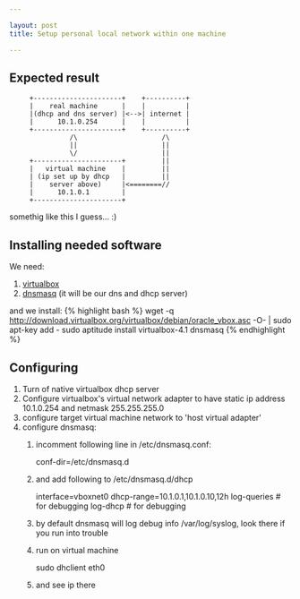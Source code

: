 ```yaml
---

layout: post
title: Setup personal local network within one machine

---
```

Expected result
---------------

         +----------------------+    +----------+
         |    real machine      |    |          |
         |(dhcp and dns server) |<-->| internet |
         |      10.1.0.254      |    |          |
         +----------------------+    +----------+
                   /\                     /\
                   ||                     ||
                   \/                     ||
         +----------------------+         ||
         |   virtual machine    |         ||
         | (ip set up by dhcp   |         ||
         |    server above)     |<========//
         |      10.1.0.1        |
         +----------------------+

somethig like this I guess... :)

Installing needed software
--------------------------

We need:

1. [virtualbox](http://www.virtualbox.org/)
2. [dnsmasq](http://thekelleys.org.uk/dnsmasq/doc.html) (it will be our dns and dhcp server)

and we install:
{% highlight bash %}
wget -q http://download.virtualbox.org/virtualbox/debian/oracle_vbox.asc -O- | sudo apt-key add -
sudo aptitude install virtualbox-4.1 dnsmasq
{% endhighlight %}

Configuring
-----------

1. Turn of native virtualbox dhcp server
2. Configure virtualbox's virtual network adapter to have static ip address 10.1.0.254 and netmask 255.255.255.0
3. configure target virtual machine network to 'host virtual adapter'
4. configure dnsmasq:
   1. incomment following line in /etc/dnsmasq.conf:

        conf-dir=/etc/dnsmasq.d
   2. and add following to /etc/dnsmasq.d/dhcp

        interface=vboxnet0
        dhcp-range=10.1.0.1,10.1.0.10,12h
        log-queries # for debugging
        log-dhcp    # for debugging
   3. by default dnsmasq will log debug info /var/log/syslog, look there if you run into trouble
   4. run on virtual machine

        sudo dhclient eth0
   5. and see ip there
